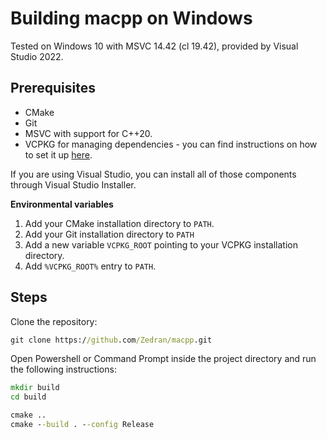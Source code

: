 # Building macpp on Windows

Tested on Windows 10 with MSVC 14.42 (cl 19.42), provided by Visual Studio 2022.

## Prerequisites

* CMake
* Git
* MSVC with support for C++20.
* VCPKG for managing dependencies - you can find instructions on how to set it up [here](https://learn.microsoft.com/en-us/vcpkg/get_started/get-started?pivots=shell-powershell#1---set-up-vcpkg).

If you are using Visual Studio, you can install all of those components through Visual Studio Installer.

**Environmental variables**

1. Add your CMake installation directory to `PATH`.
2. Add your Git installation directory to `PATH`
3. Add a new variable `VCPKG_ROOT` pointing to your VCPKG installation directory.
4. Add `%VCPKG_ROOT%` entry to `PATH`.

## Steps

Clone the repository:

```bat
git clone https://github.com/Zedran/macpp.git
```

Open Powershell or Command Prompt inside the project directory and run the following instructions:

```bat
mkdir build
cd build

cmake ..
cmake --build . --config Release
```
